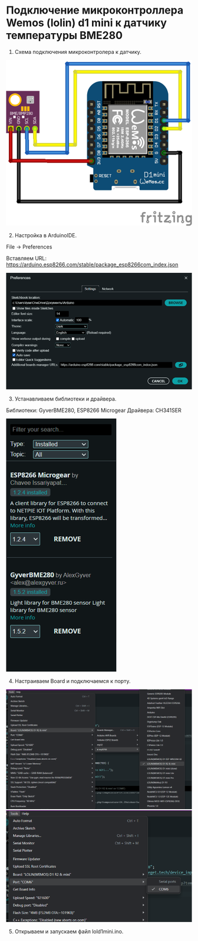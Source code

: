 # Подключение микроконтроллера Wemos (lolin) d1 mini к датчику температуры BME280

1. Схема подключения микроконтролера к датчику.

![Screenshot](./screenshots/wemos-BME280.png)

2. Настройка в ArduinoIDE.

File -> Preferences

Вставляем URL: https://arduino.esp8266.com/stable/package_esp8266com_index.json

![Screenshot](./screenshots/Preferences.png)

3. Устанавливаем библиотеки и драйвера.

Библиотеки: GyverBME280, ESP8266 Microgear
Драйвера: CH341SER

![Screenshot](./screenshots/libraries.png)

4. Настраиваем Board и подключаемся к порту.

![Screenshot](./screenshots/board.png)
![Screenshot](./screenshots/port.png)

5. Открываем и запускаем файл lold1mini.ino.
